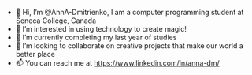 - 👋 Hi, I’m @AnnA-Dmitrienko, I am a computer programming student at Seneca College, Canada
- 👀 I’m interested in using technology to create magic! 
- 🌱 I’m currently completing my last year of studies 
- 💞️ I’m looking to collaborate on creative projects that make our world a better place
- 📫 You can reach me at https://www.linkedin.com/in/anna-dm/

<!---
AnnA-Dmitrienko/AnnA-Dmitrienko is a ✨ special ✨ repository because its `README.md` (this file) appears on your GitHub profile.
You can click the Preview link to take a look at your changes.
--->
